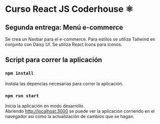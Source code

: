 # Curso React JS Coderhouse ⚛️
 
## Segunda entrega: Menú e-commerce

Se crea un Navbar para el e-commerce. Para estilos se utiliza Tailwind en conjunto con Daisy UI. Se utiliza React Icons para íconos. 

## Script para correr la aplicación

### `npm install`

Instala las depencias necesarias para correr la aplicación.

### `npm run start`

Inicia la aplicación en modo desarrollo.\
Abriendo [http://localhost:3000](http://localhost:3000) se puede ver la aplicación corriendo en el navegador así como la actualización de cambios que se hagan.